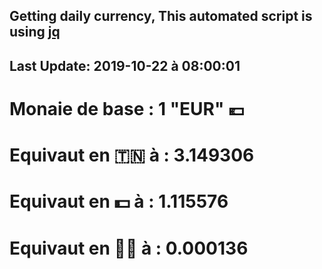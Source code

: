 ## Getting daily currency, This automated script is using [jq](https://stedolan.github.io/jq/)
## Last Update:  2019-10-22 à 08:00:01
 # Monaie de base : 1 "EUR" 💶 
 # Equivaut en 🇹🇳 à :  3.149306 
 # Equivaut en 💵 à : 1.115576
 # Equivaut en 🐱‍💻 à :  0.000136

